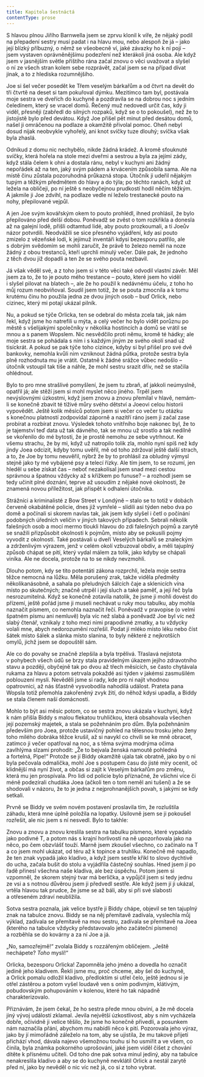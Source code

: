 ```yaml
---
title: Kapitola šestnáctá
contentType: prose
---
```


  

S hlavou plnou Jiřího Barnwella jsem se zprvu klonil k víře, že nějaký podíl na přepadení sestry musí padat i na hlavu mou, nebo alespoň že já – jako její blízký příbuzný, o němž se všeobecně ví, jaké závazky ho k ní pojí – jsem vystaven oprávněnějšímu podezření než kterákoli jiná osoba. Ale když jsem v jasnějším světle příštího rána začal znovu o věci uvažovat a slyšel o ní ze všech stran kolem sebe rozprávět, začal jsem se na případ dívat jinak, a to z hlediska rozumnějšího.

Joe si šel večer posedět ke Třem veselým bárkařům a od čtvrt na devět do tři čtvrtě na deset si tam pokuřoval dýmku. Mezitímco tam byl, postávala moje sestra ve dveřích do kuchyně a pozdravila se na dobrou noc s jedním čeledínem, který se vracel domů. Řečený muž nedovedl určit čas, kdy ji viděl, přesněji (zabředl do silných rozpaků, když se o to pokoušel), než že to jistojistě bylo před devátou. Když Joe přišel pět minut před desátou domů, našel ji omráčenou na podlaze a okamžitě přivolal pomoc. Oheň nebyl dosud nijak neobvykle vyhořelý, ani knot svíčky tuze dlouhý; svíčka však byla zhaslá.

Odnikud z domu nic nechybělo, nikde žádná krádež. A kromě sfouknuté svíčky, která hořela na stole mezi dveřmi a sestrou a byla za jejími zády, když stála čelem k ohni a dostala ránu, nebyl v kuchyni ani žádný nepořádek až na ten, jaký svým pádem a krvácením způsobila sama. Ale na místě činu zůstala pozoruhodná průkazná stopa. Útočník ji udeřil nějakým tupým a těžkým předmětem do hlavy a do týla; po těchto ranách, když už ležela na obličeji, po ní ještě s neobyčejnou prudkostí hodil něčím těžkým. A jakmile ji Joe zdvihl, na podlaze vedle ní leželo trestanecké pouto na nohy, přepilované vejpůl.

A jen Joe svým kovářským okem to pouto prohlédl, ihned prohlásil, že bylo přepilováno před delší dobou. Poněvadž se zvěst o tom rozkřikla a donesla až na galejní lodě, přišli odtamtud lidé, aby pouto prozkoumali, a ti Joeův názor potvrdili. Neodvážili se sice přesného vyjádření, kdy asi pouto zmizelo z vězeňské lodi, k jejímuž inventáři kdysi bezesporu patřilo, ale s dobrým svědomím se mohli zaručit, že právě to železo neměl na noze žádný z obou trestanců, kteří uprchli minulý večer. Dále pak, že jednoho z těch dvou již dopadli a ten že se svého pouta nezbavil.

Já však věděl své, a z toho jsem si v této věci také odvodil vlastní závěr. Měl jsem za to, že to je pouto mého trestance – pouto, které jsem ho viděl i slyšel pilovat na blatech –, ale že ho použil k nedávnému účelu, z toho ho můj rozum neobviňoval. Soudil jsem totiž, že se pouta zmocnila a k tomu krutému činu ho použila jedna ze dvou jiných osob – buď Orlick, nebo cizinec, který mi potají ukázal pilník.

Nu, a pokud se týče Orlicka, ten se odebral do města zcela tak, jak nám řekl, když jsme ho natrefili u mýta, a celý večer ho bylo vidět porůznu po městě s všelijakými společníky v několika hostincích a domů se vrátil se mnou a s panem Wopslem. Nic nesvědčilo proti němu, kromě té hádky; ale moje sestra se pohádala s ním i s každým jiným ze svého okolí snad už tisíckrát. A pokud se pak týče toho cizince, kdyby si byl přišel pro své dvě bankovky, nemohla kvůli nim vzniknout žádná půtka, protože sestra byla plně rozhodnuta mu je vrátit. Ostatně k žádné srážce vůbec nedošlo – útočník vstoupil tak tiše a náhle, že mohl sestru srazit dřív, než se stačila ohlédnout.

Bylo to pro mne strašlivé pomyšlení, že jsem tu zbraň, ať jakkoli neúmyslně, opatřil já; ale stěží jsem si mohl myslet něco jiného. Trpěl jsem nevýslovnými úzkostmi, když jsem znovu a znovu přemílal v hlavě, nemám-li se konečně zbavit té tíživé můry svého dětství a Joeovi celou historii vypovědět. Ještě kolik měsíců potom jsem si večer co večer tu otázku s konečnou platností zodpovídal záporně a nazítří ráno jsem ji začal zase probírat a rozbírat znovu. Výsledek tohoto vnitřního boje nakonec byl, že to je tajemství teď data už tak dávného, tak se mnou už srostlo a tak nedílně se vkořenilo do mé bytosti, že je prostě nemohu ze sebe vytrhnout. Ke všemu strachu, že by mi, když už natropilo tolik zla, mohlo nyní spíš než kdy jindy Joea odcizit, kdyby tomu uvěřil, mě od toho zdržoval ještě další strach, a to, že Joe by tomu neuvěřil, nýbrž že by to prohlásil za obludný výmysl stejně jako ty mé vybájené psy a telecí řízky. Ale tím jsem, to se rozumí, jen hleděl u sebe získat čas – neboť nezakolísal jsem snad mezi cestou správnou a špatnou vždycky až s křížkem po funuse? – a rozhodl jsem se tedy učinit plné doznání, teprve až usoudím z nějaké nové okolnosti, že znamená novou příležitost, jak přispět k odhalení útočníka.

Strážníci a kriminalisté z Bow Street v Londýně – stalo se to totiž v dobách červeně okabátěné policie, dnes již vymřelé – slídili asi týden nebo dva po domě a počínali si skorem navlas tak, jak jsem kdy slyšel i četl o počínání podobných úředních veličin v jiných takových případech. Sebrali několik falešných osob a mocí mermo tloukli hlavou do zdi falešných pojmů a zarytě se snažili přizpůsobit okolnosti k pojmům, místo aby se pokusili pojmy vyvodit z okol­ností. Také postávali u dveří Veselých bárkařů se znaleckým a zdrženlivým výrazem, jenž v celém okolí vzbuzoval obdiv, a měli tajuplný způsob chápat se pití, který vydal málem za tolik, jako kdyby se chápali viníka. Ale ne docela, protože na to se nikdy nevzmohli.

Dlouho potom, kdy se tito potentáti zákona rozprchli, ležela moje sestra těžce nemocná na lůžku. Měla porušený zrak, takže viděla předměty několikanásobně, a sahala po přeludných šálcích čaje a sklenicích vína místo po skutečných; značně utrpěl i její sluch a také paměť, a její řeč byla nesrozumitelná. Když se konečně zotavila natolik, že jsme ji mohli dovést do přízemí, ještě pořád jsme ji museli nechávat u ruky mou tabulku, aby mohla naznačit písmem, co nemohla naznačit řečí. Poněvadž v pravopise (o velmi špatném písmu ani nemluvě) byla víc než slabá a poněvadž Joe byl víc než slabý čtenář, vznikaly z toho mezi nimi prapodivné zmatky, a tu vždycky volali mne, abych nedorozumění rozřešil. Podat jí mléko místo léku nebo číst šátek místo šálek a slánka místo slanina, to byly některé z nejkrotších omylů, jichž jsem se dopouštěl sám.

Ale co do povahy se značně zlepšila a byla trpělivá. Třaslavá nejistota v pohybech všech údů se brzy stala pravidelným úkazem jejího zdravotního stavu a později, obyčejně tak po dvou až třech měsících, se často chytávala rukama za hlavu a potom setrvala pokaždé asi týden v jakémsi zasmušilém poblouzení mysli. Nevěděli jsme si rady, kde pro ni najít vhodnou opatrovnici, až nás šťastně vysvobodila nahodilá událost. Prateta pana Wopsla totiž přemohla zakořeněný zvyk žití, do něhož kdysi upadla, a Biddy se stala členem naší domácnosti.

Mohlo to být asi měsíc potom, co se sestra znovu ukázala v kuchyni, když k nám přišla Biddy s malou flekatou truhličkou, která obsahovala všechen její pozemský majetek, a stala se požehnáním pro dům. Byla požehnáním především pro Joea, protože ustavičný pohled na tělesnou trosku jeho ženy toho milého dobráka těžce krušil, až si navykl co chvíli se ke mně obracet, zatímco ji večer opatřoval na noc, a s těma svýma modrýma očima zavlhlýma slzami prohodit: „Že to bejvala ženská namoutě pohledná a fortelná, Pipe!“ Protože se jí Biddy okamžitě ujala tak obratně, jako by o ni byla pečovala odmalička, mohl Joe s postupem času do jisté míry ocenit, oč klidnější má nyní život, a občas si zajít k Veselým bárkařům pro změnu, která mu jen prospívala. Pro lidi od policie bylo příznačné, že všichni více či méně podezírali chudáka Joea (ačkoli ten o tom neměl ani tušení) a že se shodovali v názoru, že to je jedna z nejprohnanějších povah, s jakými se kdy setkali.

Prvně se Biddy ve svém novém postavení proslavila tím, že rozluštila záhadu, která mne úplně položila na lopatky. Usilovně jsem se ji pokoušel rozřešit, ale nic jsem s ní nesvedl. Bylo to takhle:

Znovu a znovu a znovu kreslila sestra na tabulku písmeno, které vypadalo jako podivné T, a potom nás s krajní horlivostí na ně upozorňovala jako na něco, po čem obzvlášť touží. Marně jsem zkoušel všechno, co začínalo na T a co jsem mohl ukázat, od téru až k topince a truhlíku. Konečně mě napadlo, že ten znak vypadá jako kladivo, a když jsem sestře křikl to slovo dychtivě do ucha, začala bušit do stolu a vyjádřila částečný souhlas. Hned jsem jí po řadě přinesl všechna naše kladiva, ale bez úspěchu. Potom jsem si vzpomněl, že skorem stejný tvar má berlička, a vypůjčil jsem si tedy jednu ze vsi a s notnou důvěrou jsem ji předvedl sestře. Ale když jsem jí ji ukázal, vrtěla hlavou tak prudce, že jsme se až báli, aby si při své slabosti a otřeseném zdraví neublížila.

Sotva sestra poznala, jak velice bystře ji Biddy chápe, objevil se ten tajuplný znak na tabulce znovu. Biddy se na něj přemítavě zadívala, vyslechla můj výklad, zadívala se přemítavě na mou sestru, zadívala se přemítavě na Joea (kterého na tabulce vždycky představovalo jeho začáteční písmeno) a rozběhla se do kovárny a za ní Joe a já.

„No, samozřejmě!“ zvolala Biddy s rozzářeným obličejem. „Ještě nechápete? _Toho_ myslí!“

Orlicka, bezesporu Orlicka! Zapomněla jeho jméno a dovedla ho označit jedině jeho kladivem. Řekli jsme mu, proč chceme, aby šel do kuchyně, a Orlick pomalu odložil kladivo, předloktím si utřel čelo, ještě jednou si je otřel zástěrou a potom vyšel loudavě ven s oním podivným, klátivým, pobudovským pohupováním v kolenou, které ho tak nápadně charakterizovalo.

Přiznávám, že jsem čekal, že ho sestra přede mnou obviní, a že mě docela jiný vývoj událostí zklamal. Jevila největší úzkostlivost, aby s ním vycházela dobře, očividně ji velice těšilo, že jsme ho konečně přivedli, a posunkem nám naznačila přání, abychom mu nabídli něco k pití. Pozorovala jeho výraz, jako by jí mimořádně záleželo na tom, aby se ujistila, že mu takové přijetí přichází vhod, dávala najevo všemožnou touhu si ho usmířit a ve všem, co činila, byla známka pokorného uprošování, jaké jsem viděl čišet z chování dítěte k přísnému učiteli. Od toho dne pak sotva minul jediný, aby na tabulce nenakreslila kladivo a aby se do kuchyně nevklátil Orlick a nestál zarytě před ní, jako by nevěděl o nic víc než já, co si z toho vybrat.
